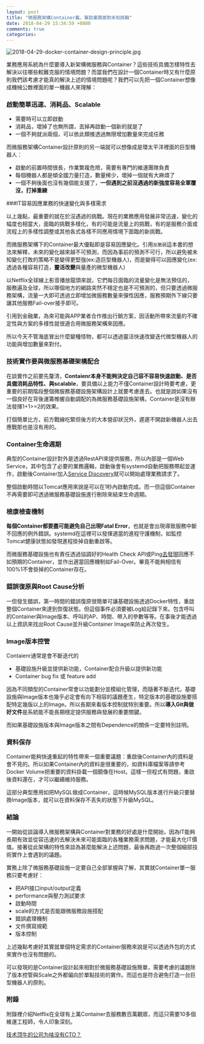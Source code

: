 ```yaml
---
layout: post
title: "微服務架構Container篇，幫助業務面對未知挑戰"
date: 2018-04-29 15:34:59 +0800
comments: true
categories: 
---
```




![2018-04-29-docker-container-design-principle.jpg](http://mrshih.github.io/images/2018-04-29-docker-container-design-principle.jpg)

業務應用系統為什麼要導入新架構微服務與Container？這些技術具備怎樣特性去解決以往哪些較難克服的情境問題？而當我們在設計一個Container時又有什麼原則我們該考慮才能真的解決上述的情境問題呢？我們可以先把一個Container想像成機械公敵裡面的單一機器人來理解：

### 啟動簡單迅速、消耗品、Scalable

* 需要時可以立即啟動
* 消耗品，壞掉了也無所謂，丟掉再啟動一個新的就是了
* 一個不夠就派兩個，可以依此類推透過無限增加數量來完成任務

而微服務架構Container設計原則的另一端就可以想像成是環太平洋裡面的巨型機器人：

* 啟動的前置時間很長，作業繁複危險，需要有專門的維運團隊負責
* 每個機器人都是傾全國力量打造，數量稀少，壞掉一個就有大麻煩了
* 一個不夠後面也沒有幾個能支援了，**一但遇到之前沒遇過的新強度容易全軍覆沒，打掉重練**

###IT容易因應業務的快速變化與多樣需求

以上幾點，最重要的就在於沒遇過的挑戰。現在的業務應用發展非常迅速，變化的幅度也相當大，面臨的挑戰多樣化，有的可能是流量上的挑戰，有的是服務介面或流程上的多樣性調整或其他各式各樣不同應用情境下面臨的新挑戰。

而微服務架構下的Container最大優點即是容易因應變化。引用`反脆弱`這本書的想法來解釋，未來的變化越來越不可預測，而因為事前的預測不可行，所以避免被未知變化打敗的策略不是變得更堅強(ex:造巨型機器人)，而是變得可以因應變化(ex:透過各種容易打造，**靈活改變**與量產的微型機器人)

以Netflix全球線上影音播放龍頭來說，它們每日面臨的流量變化是無法預估的，服務遍及全球，所以哪個地方的網路突然不穩定也是不可預測的，但只要透過微服務架構，流量一大即可透過立即增加微服務數量來彈性因應，服務預期外下線只要讓其他服務Fail-over接手即可。

引用到金融業，為來可能與APP業者合作推出行銷方案，因活動所帶來流量的不確定性與方案的多樣性就很適合用微服務架構來因應。

所以今天不管海底冒出什麼變種怪物，都可以透過靈活快速改變迭代微型機器人的功能與增加數量來對付。

### 技術實作要與微服務基礎架構配合

在談實作之前要先釐清，**Contaienr本身不能夠決定自己容不容易快速啟動、是否具備消耗品特性、與scalable**，要具備以上能力不僅Container設計時要考慮，更重要的前期階段整個微服務基礎設施架構設計上就要考慮進去。也就是說如果沒有一個良好在背後運籌帷幄自動調配的為微服務基礎設施架構，Container是沒有辦法發揮1+1>=2的效果。

打個簡單比方，前方戰線吃緊但後方的大本營卻狀況外，遲遲不開啟新機器人出去應戰那也是沒有用的。

### Container生命週期

典型的Container設計對外是透過RestAPI來提供服務，所以內部是一個Web Service，其中包含了必要的業務邏輯，啟動後會有systemd自動把服務帶起並運作，啟動後Container加入[Service Discovery](http://sah.tw/blog/2018/04/21/service-discovery/)就可以開始處理業務請求了。

整個啟動時間以Tomcat應用來說是可以在1秒內啟動完成。而一但這個Container不再需要即可透過微服務基礎設施進行刪除來結束生命週期。

### 檢康檢查機制

**每個Container都要盡可能避免自己出現Fatal Error**，也就是會出現導致服務中斷不回應的例外錯誤。systemd在這裡可以發揮適當的進程守護機制，如監控Tomcat健康狀態如發現進程掛掉自動重啟等。

而微服務基礎設施也有責任透過協調好的Health Check API或Ping[去發現]()回應不如預期的Container，並作出適當回應機制如Fail-Over。畢竟不能夠相信有 100%1不會掛掉的Container存在。

### 錯誤復原與Root Cause分析

一但發生錯誤，第一時間的錯誤復原很簡單可讓基礎設施透過Docker特性，重啟整個Container來達到恢復狀態。但這個事件必須要被Log給記錄下來。包含呼叫的Container與Image版本、呼叫的AP、時間、帶入的參數等等。在事後才能透過以上資訊來找出Root Cause並升級Container Image來防止再次發生。

### Image版本控管

Contaienr通常是會不斷迭代的

* 基礎設施升級並提供新功能，Container配合升級以提供新功能
* Container bug fix 或 feature add


因為不同類型的Container常會以功能劃分並模組化管理，而隨著不斷迭代，基礎設施與Image版本也幾乎必定會有向下相容的議題產生，特定版本的基礎設施要搭配特定幾版以上的Image。所以長期來看版本控制就特別重要。所以**導入Git與做好文件**是系統能不能長期穩定提供服務與發展的重要關鍵。

而如果基礎設施版本與Image版本之間有Dependence的關係一定要特別註明。

### 資料保存

Container能夠快速重起的特性帶來一個重要議題：重啟後Container內的資料是會不見的。所以如果Container內的資料是很重要的，如資料庫檔案等請參考Docker Volume把重要的資料掛載一個鏡像在Host。這樣一但程式有問題，重啟後資料還在，才可以繼續維持服務。

這部分典型應用如把MySQL做成Container，這時候MySQL版本進行升級只要替換Image版本，就可以在資料保存不丟失的狀態下升級MySQL。

### 結論

一開始從談論導入微服務架構與Container對業務的好處是什麼開始，因為IT能夠長期有效並從容迅速的去解決未來可能面臨的各種業務需求問題，才能最大化IT價值。接著從此架構的特性來談為甚麼能解決上述問題，最後再跑過一次整個細部技術實作上會遇到的議題。

實務上除了微服務基礎設施一定要自己全部掌握與了解，其實就Container單一服務只要考慮好：

- 把API接口input/output定義
- performance與壓力測試要求
- 啟動時間
- scale的方式是否能跟微服務設施搭配
- 錯誤處理機制
- 文件撰寫規範
- 版本控制

上述幾點考慮好其實就單個特定需求的Container服務來說是可以透過外包的方式來實作也沒有問題的。

可以發現的是Container設計起來相對於微服務基礎設施簡單，需要考慮的議題除了版本控管與Scale之外都偏向於單點技術的實作。而這也是符合避免打造一台巨型機器人的原則。

### 附錄

附錄裡介紹Netflix在全球有上萬Container去服務數百萬觀眾，而這只需要10多個維運工程師，令人印象深刻。

[技术顶牛的公司为啥没有CTO？](https://mp.weixin.qq.com/s?__biz=MjM5MDE0Mjc4MA==&mid=2650998035&idx=1&sn=ac50f73704adf585367ff8c05b55dbd2&chksm=bdbefd408ac974566be90e51ee17c2f98ab02af02db12b5ca3416141e4d49cabde0b32f8ad5d&mpshare=1&scene=1&srcid=092742Rq50p2hTImyf4lShkn#rd)






